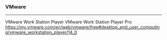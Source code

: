 ### VMware
---

VMware Work Station Player 
VMware Work Station Player Pro
https://my.vmware.com/en/web/vmware/free#desktop_end_user_computing/vmware_workstation_player/14_0



